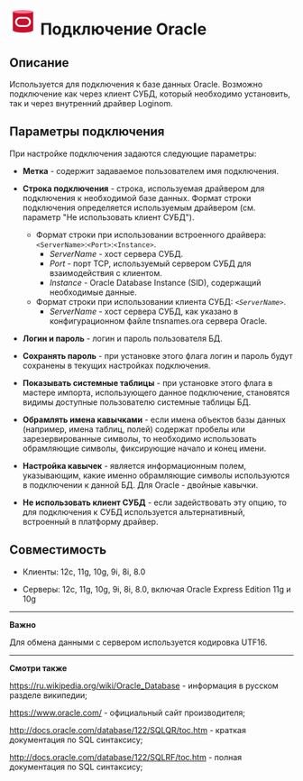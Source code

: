 # ![](../../../media/app/icons/vendors/oracleunidacdbconnection.svg) Подключение Oracle

## Описание

Используется для подключения к базе данных Oracle. Возможно подключение как через клиент СУБД, который необходимо установить, так и через внутренний драйвер Loginom.

## Параметры подключения

При настройке подключения задаются следующие параметры:

* **Метка** - содержит задаваемое пользователем имя подключения.

* **Строка подключения** - строка, используемая драйвером для подключения к необходимой базе данных. Формат строки подключения определяется используемым драйвером (см. параметр "Не использовать клиент СУБД"). 
    * Формат строки при использовании встроенного драйвера: `<ServerName>`:`<Port>`:`<Instance>`.
      * *ServerName* - хост сервера СУБД.
      * *Port* - порт TCP, используемый сервером СУБД для взаимодействия с клиентом.
      * *Instance* - Oracle Database Instance (SID), содержащий необходимые данные.
    * Формат строки при использовании клиента СУБД: *`<ServerName>`*.
      * *ServerName* - хост сервера СУБД, как указано в конфигурационном файле tnsnames.ora сервера Oracle.

* **Логин и пароль** - логин и пароль пользователя БД.

* **Сохранять пароль** - при установке этого флага логин и пароль будут сохранены в текущих настройках подключения.

* **Показывать системные таблицы** - при установке этого флага в мастере импорта, использующего данное подключение, становятся видимы доступные пользователю системные таблицы БД.

* **Обрамлять имена кавычками** - если имена объектов базы данных (например, имена таблиц, полей) содержат пробелы или зарезервированные символы, то необходимо использовать обрамляющие символы, фиксирующие начало и конец имени.

* **Настройка кавычек** - является информационным полем, указывающим, какие именно обрамляющие символы используются в подключении к данной БД. Для Oracle - двойные кавычки.
 * **Не использовать клиент СУБД** - если задействовать эту опцию, то для подключения к СУБД используется альтернативный, встроенный в платформу драйвер.

## Совместимость

* Клиенты: 12c, 11g, 10g, 9i, 8i, 8.0

* Серверы: 12c, 11g, 10g, 9i, 8i, 8.0, включая Oracle Express Edition 11g и 10g

----   

**Важно**

Для обмена данными с сервером используется кодировка UTF16. 

------

**Смотри также**

https://ru.wikipedia.org/wiki/Oracle_Database - информация в русском разделе википедии;

https://www.oracle.com/ - официальный сайт производителя;

http://docs.oracle.com/database/122/SQLQR/toc.htm - краткая документация по SQL синтаксису;

http://docs.oracle.com/database/122/SQLRF/toc.htm - полная документация по SQL синтаксису;

